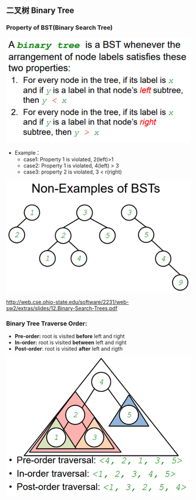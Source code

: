 ## 二叉树 Binary Tree



### Property of BST(Binary Search Tree)

![image-20210701153311528](img/image-20210701153311528.png)

- Example：
  - case1: Property 1 is violated, 2(left)>1
  - case2: Property 1 is violated, 4(left) > 3
  - case3: property 2 is violated, 3 < r(right)

![image-20210701153816718](img/image-20210701153816718.png)

http://web.cse.ohio-state.edu/software/2231/web-sw2/extras/slides/12.Binary-Search-Trees.pdf

### Binary Tree Traverse Order:

- **Pre-order:** root is visited **before** left and right
- **In-order:** root is visited **between** left and right
- **Post-order**: root is visited **after** left and rigth

![image-20210701152556513](img/image-20210701152556513.png)

